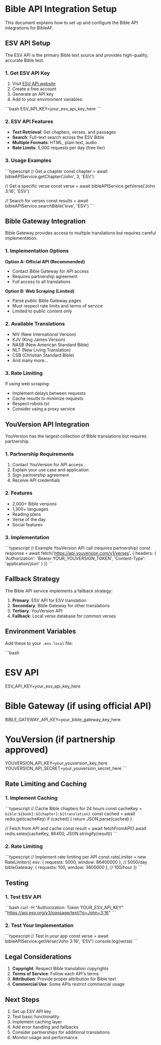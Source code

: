 # Bible API Integration Setup

This document explains how to set up and configure the Bible API integrations for BibleAF.

## ESV API Setup

The ESV API is the primary Bible text source and provides high-quality, accurate Bible text.

### 1. Get ESV API Key

1. Visit [ESV API website](https://api.esv.org/)
2. Create a free account
3. Generate an API key
4. Add to your environment variables:

\`\`\`bash
ESV_API_KEY=your_esv_api_key_here
\`\`\`

### 2. ESV API Features

- **Text Retrieval**: Get chapters, verses, and passages
- **Search**: Full-text search across the ESV Bible
- **Multiple Formats**: HTML, plain text, audio
- **Rate Limits**: 5,000 requests per day (free tier)

### 3. Usage Examples

\`\`\`typescript
// Get a chapter
const chapter = await bibleAPIService.getChapter('John', 3, 'ESV')

// Get a specific verse
const verse = await bibleAPIService.getVerse('John 3:16', 'ESV')

// Search for verses
const results = await bibleAPIService.searchBible('love', 'ESV')
\`\`\`

## Bible Gateway Integration

Bible Gateway provides access to multiple translations but requires careful implementation.

### 1. Implementation Options

**Option A: Official API (Recommended)**
- Contact Bible Gateway for API access
- Requires partnership agreement
- Full access to all translations

**Option B: Web Scraping (Limited)**
- Parse public Bible Gateway pages
- Must respect rate limits and terms of service
- Limited to public content only

### 2. Available Translations

- NIV (New International Version)
- KJV (King James Version)
- NASB (New American Standard Bible)
- NLT (New Living Translation)
- CSB (Christian Standard Bible)
- And many more...

### 3. Rate Limiting

If using web scraping:
- Implement delays between requests
- Cache results to minimize requests
- Respect robots.txt
- Consider using a proxy service

## YouVersion API Integration

YouVersion has the largest collection of Bible translations but requires partnership.

### 1. Partnership Requirements

1. Contact YouVersion for API access
2. Explain your use case and application
3. Sign partnership agreement
4. Receive API credentials

### 2. Features

- 2,000+ Bible versions
- 1,300+ languages
- Reading plans
- Verse of the day
- Social features

### 3. Implementation

\`\`\`typescript
// Example YouVersion API call (requires partnership)
const response = await fetch('https://api.youversion.com/v1/verses', {
  headers: {
    'Authorization': 'Bearer YOUR_YOUVERSION_TOKEN',
    'Content-Type': 'application/json'
  }
})
\`\`\`

## Fallback Strategy

The Bible API service implements a fallback strategy:

1. **Primary**: ESV API for ESV translation
2. **Secondary**: Bible Gateway for other translations
3. **Tertiary**: YouVersion API
4. **Fallback**: Local verse database for common verses

## Environment Variables

Add these to your `.env.local` file:

\`\`\`bash
# ESV API
ESV_API_KEY=your_esv_api_key_here

# Bible Gateway (if using official API)
BIBLE_GATEWAY_API_KEY=your_bible_gateway_key_here

# YouVersion (if partnership approved)
YOUVERSION_API_KEY=your_youversion_key_here
YOUVERSION_API_SECRET=your_youversion_secret_here
\`\`\`

## Rate Limiting and Caching

### 1. Implement Caching

\`\`\`typescript
// Cache Bible chapters for 24 hours
const cacheKey = `bible:${book}:${chapter}:${translation}`
const cached = await redis.get(cacheKey)
if (cached) {
  return JSON.parse(cached)
}

// Fetch from API and cache
const result = await fetchFromAPI()
await redis.setex(cacheKey, 86400, JSON.stringify(result))
\`\`\`

### 2. Rate Limiting

\`\`\`typescript
// Implement rate limiting per API
const rateLimiter = new RateLimiter({
  esv: { requests: 5000, window: 86400000 }, // 5000/day
  bibleGateway: { requests: 100, window: 3600000 }, // 100/hour
})
\`\`\`

## Testing

### 1. Test ESV API

\`\`\`bash
curl -H "Authorization: Token YOUR_ESV_API_KEY" \
  "https://api.esv.org/v3/passage/text/?q=John+3:16"
\`\`\`

### 2. Test Your Implementation

\`\`\`typescript
// Test in your app
const verse = await bibleAPIService.getVerse('John 3:16', 'ESV')
console.log(verse)
\`\`\`

## Legal Considerations

1. **Copyright**: Respect Bible translation copyrights
2. **Terms of Service**: Follow each API's terms
3. **Attribution**: Provide proper attribution for Bible text
4. **Commercial Use**: Some APIs restrict commercial usage

## Next Steps

1. Set up ESV API key
2. Test basic functionality
3. Implement caching layer
4. Add error handling and fallbacks
5. Consider partnerships for additional translations
6. Monitor usage and performance
